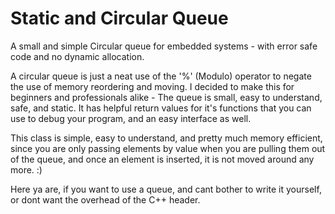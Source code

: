 # Static and Circular Queue
  A small and simple Circular queue for embedded systems - with error safe code and no dynamic allocation.

  A circular queue is just a neat use of the '%' (Modulo) operator to negate the use of memory reordering and moving.
I decided to make this for beginners and professionals alike - The queue is small, easy to understand, safe, and static.
It has helpful return values for it's functions that you can use to debug your program, and an easy interface as well.

  This class is simple, easy to understand, and pretty much memory efficient, since you are only passing elements by value
when you are pulling them out of the queue, and once an element is inserted, it is not moved around any more. :)

  Here ya are, if you want to use a queue, and cant bother to write it yourself, or dont want the overhead of the C++
<queue> header.

